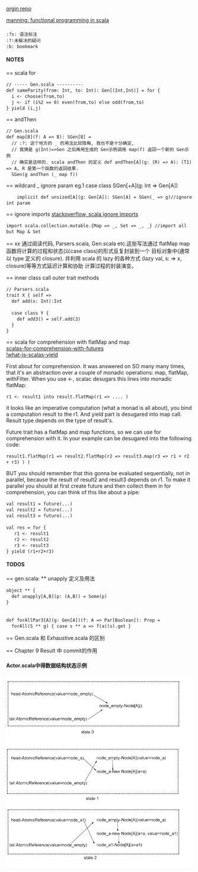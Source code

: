 [orgin repo](https://github.com/fpinscala/fpinscala)

[manning: functional programming in scala](http://www.manning.com/bjarnason/)

####
    :?s: 语法标注
    :?:未解决的疑问
    :b: bookmark

#### NOTES

== scala for

    // ----- Gen.scala ----------
    def sameParity(from: Int, to: Int): Gen[(Int,Int)] = for {
      i <- choose(from,to)
      j <- if (i%2 == 0) even(from,to) else odd(from,to)
    } yield (i,j)

== andThen

    // Gen.scala
    def map[B](f: A => B): SGen[B] =
      // :?: 这个地方的 _ 的用法比较隐晦, 我也不是十分确定,
      // 我猜是 g(Int)=>Gen 之后再用生成的 Gen示例调用 map(f) 返回一个新的 Gen示例
      // 确实是这样的. scala andThen 的定义 def andThen[A](g: (R) => A): (T1) => A, R 是第一个函数的返回结果.
      SGen(g andThen (_ map f))

== wildcard _
    ignore param
      eg.1
        case class SGen[+A](g: Int => Gen[A])

        implicit def unsized[A](g: Gen[A]): SGen[A] = SGen(_ => g)//ignore int param

== ignore imports
[stackoverflow, scala ignore imports](http://stackoverflow.com/questions/2871822/how-do-i-exclude-rename-some-classes-from-import-in-scala)

    import scala.collection.mutable.{Map => _, Set => _, _} //import all but Map & Set

== xx
    通过阅读代码, Parsers.scala, Gen.scala etc.这些写法通过 flatMap map 函数将计算的过程和状态(以case class)的形式反复封装到一个
    目标对象中(通常以 type 定义的 closure). 并利用 scala 的 lazy 的各种方式 (lazy val, s: => x, closure)等等方式延迟计算和协助
    计算过程的封装演变。

== inner class call outer trait methods

    // Parsers.scala
    trait X { self =>
      def add(x: Int):Int

      case class Y {
        def add3() = self.add(3)
      }
    }

== scala for comprehension with flatMap and map  
[scalas-for-comprehension-with-futures](http://stackoverflow.com/questions/19045936/scalas-for-comprehension-with-futures)  
[!what-is-scalas-yield](http://stackoverflow.com/questions/1052476/what-is-scalas-yield)

First about for comprehension. It was answered on SO many many times, that it's an abstraction over a couple of monadic operations: map, flatMap, withFilter. When you use <-, scalac desugars this lines into monadic flatMap:

    r1 <- result1 into result.flatMap(r1 => .... )

it looks like an imperative computation (what a monad is all about), you bind a computation result to the r1. And yield part is desugared into map call. Result type depends on the type of result's.

Future trait has a flatMap and map functions, so we can use for comprehension with it. In your example can be desugared into the following code:

    result1.flatMap(r1 => result2.flatMap(r2 => result3.map(r3 => r1 + r2 + r3) ) )

BUT you should remember that this gonna be evaluated sequentially, not in parallel, because the result of result2 and result3 depends on r1. To make it parallel you should at first create future and then collect them in for comprehension, you can think of this like about a pipe:

    val result1 = future(...)
    val result2 = future(...)
    val result3 = future(...)

    val res = for {
       r1 <- result1
       r2 <- result2
       r3 <- result3
    } yield (r1+r2+r3)


#### TODOS
== gen.scala: ** unapply 定义及用法

    object ** {
      def unapply[A,B](p: (A,B)) = Some(p)
    }


    def forAllPar3[A](g: Gen[A])(f: A => Par[Boolean]): Prop =
      forAll(S ** g) { case s ** a => f(a)(s).get }

== Gen.scala 和 Exhaustive.scala 的区别

== Chapter 9
  Result 中 commit的作用


#### Actor.scala中得数据结构状态示例
![Actor.scala中得数据结构状态示例](img/non-intrusive-mpsc-node-based-queue.png?raw=true "Actor.scala中得数据结构状态示例")

